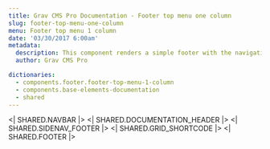 ```yaml
---
title: Grav CMS Pro Documentation - Footer top menu one column
slug: footer-top-menu-one-column
menu: Footer top menu 1 column
date: '03/30/2017 6:00am'
metadata:
  description: This component renders a simple footer with the navigation menu rendered on its top and followed by a single column for your contents
  author: Grav CMS Pro

dictionaries:
  - components.footer.footer-top-menu-1-column
  - components.base-elements-documentation
  - shared
---
```


<| SHARED.NAVBAR |>
<| SHARED.DOCUMENTATION_HEADER |>
<| SHARED.SIDENAV_FOOTER |>
<| SHARED.GRID_SHORTCODE |>
<| SHARED.FOOTER |>
